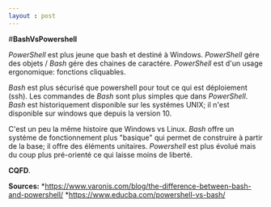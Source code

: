 ```yaml
---
layout : post
---
```

#__BashVsPowershell__

*PowerShell* est plus jeune que bash et destiné à Windows.
*PowerShell* gére des objets / *Bash* gére des chaines de caractére.
*PowerShell* est d'un usage ergonomique: fonctions cliquables.

*Bash* est plus sécurisé que powershell pour tout ce qui est déploiement (ssh).
Les commandes de *Bash* sont plus simples que dans *PowerShell*.
*Bash* est historiquement disponible sur les systémes UNIX; il n'est disponible sur windows que depuis la version 10.

C'est un peu la même histoire que Windows vs Linux.
*Bash* offre un systéme de fonctionnement plus "basique" qui permet de construire à partir de la base; il offre des éléments unitaires.
*Powershell* est plus évolué mais du coup plus pré-orienté ce qui laisse moins de liberté.

**CQFD**.

__Sources:__
*https://www.varonis.com/blog/the-difference-between-bash-and-powershell/
*https://www.educba.com/powershell-vs-bash/